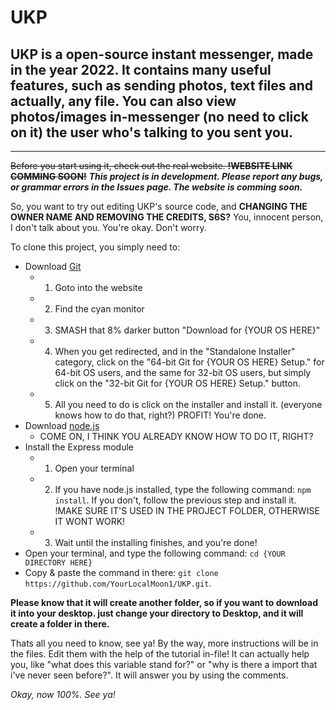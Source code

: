 # UKP
## UKP is a open-source instant messenger, made in the year 2022. It contains many useful features, such as sending photos, text files and actually, any file. You can also view photos/images in-messenger (no need to click on it) the user who's talking to you sent you.
____

~~Before you start using it, check out the real website. **!WEBSITE LINK COMMING SOON!**~~ ***This project is in development. Please report any bugs, or grammar errors in the Issues page. The website is comming soon.***

So, you want to try out editing UKP's source code, and **CHANGING THE OWNER NAME AND REMOVING THE CREDITS, S6S?** You, innocent person, I don't talk about you. You're okay. Don't worry.

To clone this project, you simply need to:
- Download [Git](https://git-scm.com/)
  * 1. Goto into the website
  * 2. Find the cyan monitor
  * 3. SMASH that 8% darker button "Download for {YOUR OS HERE}"
  * 4. When you get redirected, and in the "Standalone Installer" category, click on the "64-bit Git for {YOUR OS HERE} Setup." for 64-bit OS users, and the same for 32-bit OS users, but simply click on the "32-bit Git for {YOUR OS HERE} Setup." button.
  * 5. All you need to do is click on the installer and install it. (everyone knows how to do that, right?) PROFIT! You're done.
- Download [node.js](https://nodejs.org/en/)
  * COME ON, I THINK YOU ALREADY KNOW HOW TO DO IT, RIGHT?
- Install the Express module
  * 1. Open your terminal
  * 2. If you have node.js installed, type the following command: `npm install`. If you don't, follow the previous step and install it. !MAKE SURE IT'S USED IN THE PROJECT FOLDER, OTHERWISE IT WONT WORK!
  * 3. Wait until the installing finishes, and you're done!
- Open your terminal, and type the following command: `cd {YOUR DIRECTORY HERE}`
- Copy & paste the command in there: `git clone https://github.com/YourLocalMoon1/UKP.git`.

**Please know that it will create another folder, so if you want to download it into your desktop. just change your directory to Desktop, and it will create a folder in there.**

Thats all you need to know, see ya! By the way, more instructions will be in the files. Edit them with the help of the tutorial in-file! It can actually help you, like "what does this variable stand for?" or "why is there a import that i've never seen before?". It will answer you by using the comments.

*Okay, now 100%. See ya!*